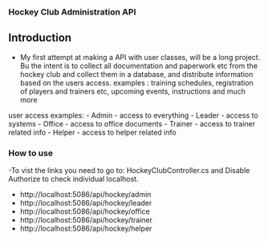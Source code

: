 ### Hockey Club Administration API

## Introduction
- My first attempt at making a API with user classes, will be a long project. Bu the intent is to collect all documentation and paperwork etc from the hockey club and collect them in a database, and distribute information based on the users access. examples : training schedules, registration of players and trainers etc, upcoming events, instructions and much more

user access examples: - Admin - access to everything 
                      - Leader - access to systems
                      - Office - access to office documents
                      - Trainer - access to trainer related info
                      - Helper - access to helper related info




### How to use


-To vist the links you need to go to: HockeyClubController.cs and
 Disable Authorize to check individual localhost.


- http://localhost:5086/api/hockey/admin
- http://localhost:5086/api/hockey/leader
- http://localhost:5086/api/hockey/office
- http://localhost:5086/api/hockey/trainer
- http://localhost:5086/api/hockey/helper